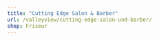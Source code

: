 ```yaml
---
title: "Cutting Edge Salon & Barber"
url: /valleyview/cutting-edge-salon-und-barber/
shop: Friseur
---
```

